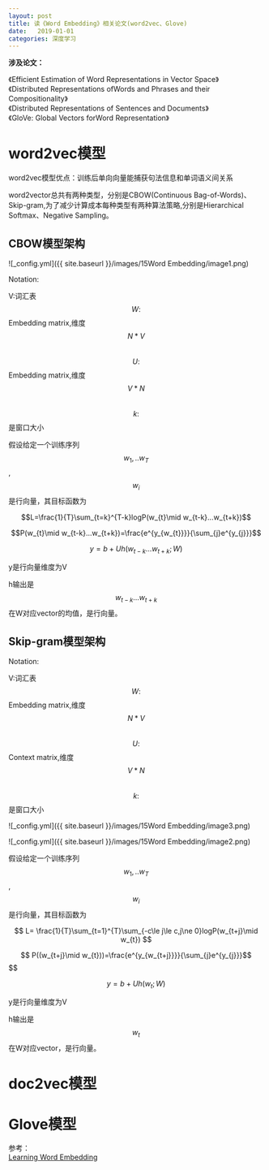 ```yaml
---
layout: post
title: 读《Word Embedding》相关论文(word2vec、Glove)
date:   2019-01-01
categories: 深度学习
---  
```


**涉及论文：**  

《Efficient Estimation of Word Representations in Vector Space》  
《Distributed Representations ofWords and Phrases and their Compositionality》  
《Distributed Representations of Sentences and Documents》  
《GloVe: Global Vectors forWord Representation》  

# word2vec模型

word2vec模型优点：训练后单向向量能捕获句法信息和单词语义间关系

word2vector总共有两种类型，分别是CBOW(Continuous Bag-of-Words)、Skip-gram,为了减少计算成本每种类型有两种算法策略,分别是Hierarchical Softmax、Negative Sampling。

## CBOW模型架构 

![_config.yml]({{ site.baseurl }}/images/15Word Embedding/image1.png)

Notation: 

V:词汇表  
$$W:$$Embedding matrix,维度$$N*V$$  
$$U:$$Embedding matrix,维度$$V*N$$   
$$k:$$是窗口大小   

假设给定一个训练序列$$w_{1},..w_{T}$$,$$w_{i}$$是行向量，其目标函数为

$$L=\frac{1}{T}\sum_{t=k}^{T-k}logP(w_{t}\mid w_{t-k}...w_{t+k})$$

$$P(w_{t}\mid w_{t-k}...w_{t+k})=\frac{e^{y_{w_{t}}}}{\sum_{j}e^{y_{j}}}$$

$$y=b+Uh(w_{t-k}...w_{t+k};W)$$

y是行向量维度为V  

h输出是$$w_{t-k}...w_{t+k}$$在W对应vector的均值，是行向量。 


## Skip-gram模型架构   

Notation: 

V:词汇表  
$$W:$$Embedding matrix,维度$$N*V$$  
$$U:$$Context matrix,维度$$V*N$$   
$$k:$$是窗口大小   

![_config.yml]({{ site.baseurl }}/images/15Word Embedding/image3.png)  

![_config.yml]({{ site.baseurl }}/images/15Word Embedding/image2.png)  

假设给定一个训练序列$$w_{1},..w_{T}$$,$$w_{i}$$是行向量，其目标函数为 

$$
L= \frac{1}{T}\sum_{t=1}^{T}\sum_{-c\le j\le c,j\ne 0}logP(w_{t+j}\mid w_{t})
$$

$$
P((w_{t+j}\mid w_{t}))=\frac{e^{y_{w_{t+j}}}}{\sum_{j}e^{y_{j}}}$$
$$  

$$y=b+Uh(w_{t};W)$$  

y是行向量维度为V  

h输出是$$w_{t}$$在W对应vector，是行向量。 

# doc2vec模型

# Glove模型  



参考：  
[Learning Word Embedding](https://lilianweng.github.io/lil-log/2017/10/15/learning-word-embedding.html)


